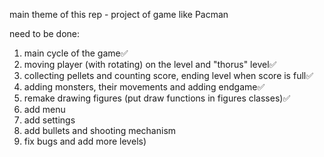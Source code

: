 main theme of this rep - project of game like Pacman

need to be done:
1) main cycle of the game✅
2) moving player (with rotating) on the level and "thorus" level✅
3) collecting pellets and counting score, ending level when score is full✅
4) adding monsters, their movements and adding endgame✅
5) remake drawing figures (put draw functions in figures classes)✅
6) add menu
7) add settings
8) add bullets and shooting mechanism
9) fix bugs and add more levels)
